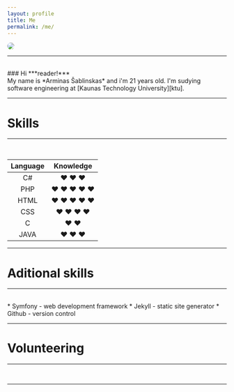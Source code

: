 ```yaml
---
layout: profile
title: Me
permalink: /me/
---
```


<img style="border-radius:50%; text-align: center;" src="https://scontent.fkun1-1.fna.fbcdn.net/v/t1.0-1/c0.23.160.160/p160x160/31206555_1713760268691521_5626063414347431936_n.jpg?_nc_cat=0&amp;oh=58a980ab501cde05197f2abdaaf37c45&amp;oe=5C08E303">


***

<br>
### Hi ***reader!***  <br> My name is *Arminas Šablinskas* and i'm 21 years old. I'm sudying software engineering at [Kaunas Technology University][ktu].

***

# Skills #

*** 
<br>

| Language      | Knowledge |
| :-----------: | :-------: |
| C#            | &hearts; &hearts; &hearts;  |
| PHP           | &hearts; &hearts; &hearts; &hearts; &hearts;|
| HTML          | &hearts; &hearts; &hearts; &hearts; &hearts; |
| CSS           | &hearts; &hearts; &hearts; &hearts; |
| C             | &hearts; &hearts; |
| JAVA          | &hearts; &hearts; &hearts; |

***

# Aditional skills #

***
<br>
* Symfony - web development framework
* Jekyll - static site generator
* Github - version control

***

# Volunteering #

***
<br>


***

[ktu]: https://www.ktu.edu 


